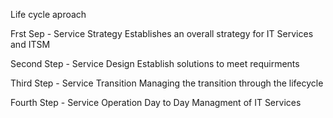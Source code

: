 Life cycle aproach

Frst Sep -
Service Strategy
Establishes an overall strategy for IT Services and ITSM

Second Step - 
Service Design
Establish solutions to meet requirments

Third Step -
Service Transition
Managing the transition through the lifecycle

Fourth Step - 
Service Operation
Day to Day Managment of IT Services